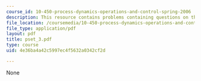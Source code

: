 ```yaml
---
course_id: 10-450-process-dynamics-operations-and-control-spring-2006
description: This resource contains problems containing questions on the course.
file_location: /coursemedia/10-450-process-dynamics-operations-and-control-spring-2006/4e36ba4a42c5997ec4f5632a0342cf2d_pset_3.pdf
file_type: application/pdf
layout: pdf
title: pset_3.pdf
type: course
uid: 4e36ba4a42c5997ec4f5632a0342cf2d

---
```

None
